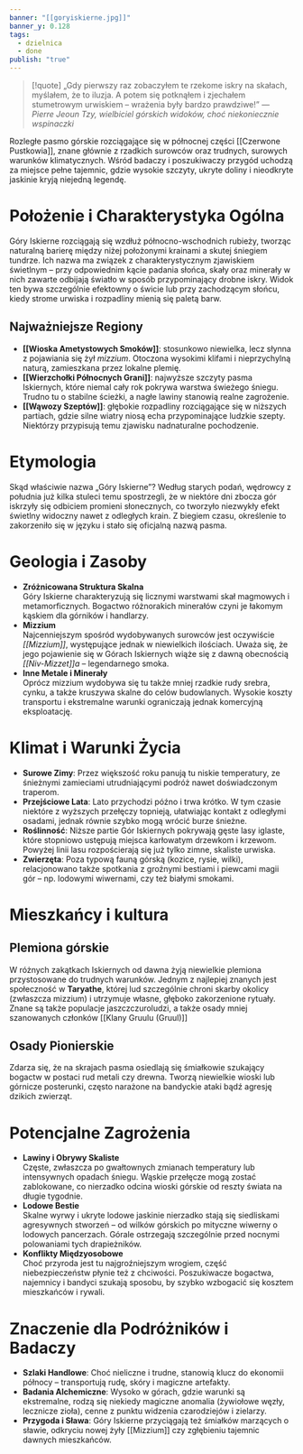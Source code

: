 ```yaml
---
banner: "[[goryiskierne.jpg]]"
banner_y: 0.128
tags:
  - dzielnica
  - done
publish: "true"
---
```

>[!quote] „Gdy pierwszy raz zobaczyłem te rzekome iskry na skałach, myślałem, że to iluzja. A potem się potknąłem i zjechałem stumetrowym urwiskiem – wrażenia były bardzo prawdziwe!” 
> — _Pierre Jeoun Tzy, wielbiciel górskich widoków, choć niekoniecznie wspinaczki_

Rozległe pasmo górskie rozciągające się w północnej części [[Czerwone Pustkowia]], znane głównie z rzadkich surowców oraz trudnych, surowych warunków klimatycznych. Wśród badaczy i poszukiwaczy przygód uchodzą za miejsce pełne tajemnic, gdzie wysokie szczyty, ukryte doliny i nieodkryte jaskinie kryją niejedną legendę. 
# Położenie i Charakterystyka Ogólna
Góry Iskierne rozciągają się wzdłuż północno-wschodnich rubieży, tworząc naturalną barierę między niżej położonymi krainami a skutej śniegiem tundrze. Ich nazwa ma związek z charakterystycznym zjawiskiem świetlnym – przy odpowiednim kącie padania słońca, skały oraz minerały w nich zawarte odbijają światło w sposób przypominający drobne iskry. Widok ten bywa szczególnie efektowny o świcie lub przy zachodzącym słońcu, kiedy strome urwiska i rozpadliny mienią się paletą barw.
## Najważniejsze Regiony
- **[[Wioska Ametystowych Smoków]]**: stosunkowo niewielka, lecz słynna z pojawiania się żył _mizzium_. Otoczona wysokimi klifami i nieprzychylną naturą, zamieszkana przez lokalne plemię.
- **[[Wierzchołki Północnych Grani]]**: najwyższe szczyty pasma Iskiernych, które niemal cały rok pokrywa warstwa świeżego śniegu. Trudno tu o stabilne ścieżki, a nagłe lawiny stanowią realne zagrożenie.
- **[[Wąwozy Szeptów]]**: głębokie rozpadliny rozciągające się w niższych partiach, gdzie silne wiatry niosą echa przypominające ludzkie szepty. Niektórzy przypisują temu zjawisku nadnaturalne pochodzenie.
# Etymologia
Skąd właściwie nazwa „Góry Iskierne”? Według starych podań, wędrowcy z południa już kilka stuleci temu spostrzegli, że w niektóre dni zbocza gór iskrzyły się odbiciem promieni słonecznych, co tworzyło niezwykły efekt świetlny widoczny nawet z odległych krain. Z biegiem czasu, określenie to zakorzeniło się w języku i stało się oficjalną nazwą pasma.
# Geologia i Zasoby
- **Zróżnicowana Struktura Skalna**  
    Góry Iskierne charakteryzują się licznymi warstwami skał magmowych i metamorficznych. Bogactwo różnorakich minerałów czyni je łakomym kąskiem dla górników i handlarzy.
- **Mizzium**  
    Najcenniejszym spośród wydobywanych surowców jest oczywiście _[[Mizzium]]_, występujące jednak w niewielkich ilościach. Uważa się, że jego pojawienie się w Górach Iskiernych wiąże się z dawną obecnością _[[Niv-Mizzet]]a_ – legendarnego smoka.
- **Inne Metale i Minerały**  
    Oprócz mizzium wydobywa się tu także mniej rzadkie rudy srebra, cynku, a także kruszywa skalne do celów budowlanych. Wysokie koszty transportu i ekstremalne warunki ograniczają jednak komercyjną eksploatację.
# Klimat i Warunki Życia
- **Surowe Zimy**: Przez większość roku panują tu niskie temperatury, ze śnieżnymi zamieciami utrudniającymi podróż nawet doświadczonym traperom.
- **Przejściowe Lata**: Lato przychodzi późno i trwa krótko. W tym czasie niektóre z wyższych przełęczy topnieją, ułatwiając kontakt z odległymi osadami, jednak równie szybko mogą wrócić burze śnieżne.
- **Roślinność**: Niższe partie Gór Iskiernych pokrywają gęste lasy iglaste, które stopniowo ustępują miejsca karłowatym drzewkom i krzewom. Powyżej linii lasu rozpościerają się już tylko zimne, skaliste urwiska.
- **Zwierzęta**: Poza typową fauną górską (kozice, rysie, wilki), relacjonowano także spotkania z groźnymi bestiami i piewcami magii gór – np. lodowymi wiwernami, czy też białymi smokami.
# Mieszkańcy i kultura
## Plemiona górskie
W różnych zakątkach Iskiernych od dawna żyją niewielkie plemiona przystosowane do trudnych warunków. Jednym z najlepiej znanych jest społeczność w **Taryathe**, której lud szczególnie chroni skarby okolicy (zwłaszcza mizzium) i utrzymuje własne, głęboko zakorzenione rytuały. Znane są także populacje jaszczczuroludzi, a także osady mniej szanowanych członków [[Klany Gruulu (Gruul)]]
## Osady Pionierskie
Zdarza się, że na skrajach pasma osiedlają się śmiałkowie szukający bogactw w postaci rud metali czy drewna. Tworzą niewielkie wioski lub górnicze posterunki, często narażone na bandyckie ataki bądź agresję dzikich zwierząt.
# Potencjalne Zagrożenia
- **Lawiny i Obrywy Skaliste**  
    Częste, zwłaszcza po gwałtownych zmianach temperatury lub intensywnych opadach śniegu. Wąskie przełęcze mogą zostać zablokowane, co nierzadko odcina wioski górskie od reszty świata na długie tygodnie.
- **Lodowe Bestie**  
    Skalne wyrwy i ukryte lodowe jaskinie nierzadko stają się siedliskami agresywnych stworzeń – od wilków górskich po mityczne wiwerny o lodowych pancerzach. Górale ostrzegają szczególnie przed nocnymi polowaniami tych drapieżników.
- **Konflikty Międzyosobowe**  
    Choć przyroda jest tu najgroźniejszym wrogiem, część niebezpieczeństw płynie też z chciwości. Poszukiwacze bogactwa, najemnicy i bandyci szukają sposobu, by szybko wzbogacić się kosztem mieszkańców i rywali.
# Znaczenie dla Podróżników i Badaczy
- **Szlaki Handlowe**: Choć nieliczne i trudne, stanowią klucz do ekonomii północy – transportują rudę, skóry i magiczne artefakty.
- **Badania Alchemiczne**: Wysoko w górach, gdzie warunki są ekstremalne, rodzą się niekiedy magiczne anomalia (żywiołowe węzły, lecznicze zioła), cenne z punktu widzenia czarodziejów i zielarzy.
- **Przygoda i Sława**: Góry Iskierne przyciągają też śmiałków marzących o sławie, odkryciu nowej żyły [[Mizzium]] czy zgłębieniu tajemnic dawnych mieszkańców.

